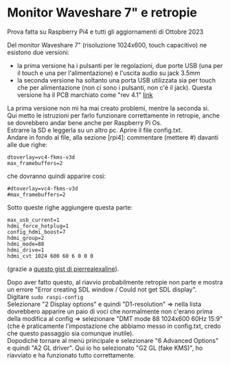 # Monitor Waveshare 7" e retropie

Prova fatta su Raspberry Pi4 e tutti gli aggiornamenti di Ottobre 2023

Del monitor Waveshare 7" (risoluzione 1024x600, touch capacitivo) ne esistono due versioni:  
- la prima versione ha i pulsanti per le regolazioni, due porte USB (una per il touch e una per l'alimentazione) e l'uscita audio su jack 3.5mm
- la seconda versione ha soltanto una porta USB utilizzata sia per touch che per alimentazione (non ci sono i pulsanti, non c'è il jack). Questa versione ha il PCB marchiato come "rev 4.1" [link](https://www.waveshare.com/7inch-hdmi-lcd-c.htm)

La prima versione non mi ha mai creato problemi, mentre la seconda si.  
Qui metto le istruzioni per farlo funzionare correttamente in retropie, anche se dovrebbero andar bene anche per Raspberry Pi Os.  
Estrarre la SD e leggerla su un altro pc. Aprire il file config.txt.  
Andare in fondo al file, alla sezione [rpi4]: commentare (mettere #) davanti alle due righe:  

```
dtoverlay=vc4-fkms-v3d
max_framebuffers=2
```  

che dovranno quindi apparire così:  

```
#dtoverlay=vc4-fkms-v3d
#max_framebuffers=2
```

Sotto queste righe aggiungere questa parte:  

```
max_usb_current=1  
hdmi_force_hotplug=1  
config_hdmi_boost=7  
hdmi_group=2  
hdmi_mode=88  
hdmi_drive=1  
hdmi_cvt 1024 600 60 6 0 0 0
```   

(grazie a [questo gist di pierrealexaline](https://gist.github.com/pierrealexaline/0aa6d38ccdcf6cb21fc4c22387a413be)).  

Dopo aver fatto questo, al riavvio probabilmente retropie non parte e mostra un errore "Error creating SDL window / Could not get SDL display".  
Digitare `sudo raspi-config`  
Selezionare "2 Display options" e quindi "D1-resolution" => nella lista dovrebbero apparire un paio di voci che normalmente non c'erano prima della modifica al config => selezionare "DMT mode 88 1024x600 60Hz 15:9" (che è praticamente l'impostazione che abbiamo messo in config.txt, credo che questo passaggio sia comunque inutile).  
Dopodichè tornare al menù principale e selezionare "6 Advanced Options" e quindi "A2 GL driver". Qui io ho selezionato "G2 GL (fake KMS)", ho riavviato e ha funzionato tutto correttamente.

